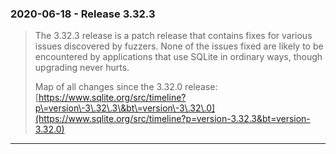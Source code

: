 ### 2020\-06\-18 \- Release 3\.32\.3


> The 3\.32\.3 release is a patch release that contains fixes for
> various issues discovered by fuzzers. None of the issues fixed
> are likely to be encountered by applications that use SQLite in
> ordinary ways, though upgrading never hurts.
> 
> Map of all changes since the 3\.32\.0 release:
> [https://www.sqlite.org/src/timeline?p\=version\-3\.32\.3\&bt\=version\-3\.32\.0](https://www.sqlite.org/src/timeline?p=version-3.32.3&bt=version-3.32.0)



---


